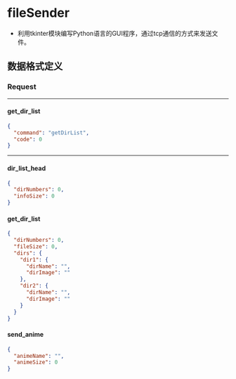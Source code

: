 # fileSender
- 利用tkinter模块编写Python语言的GUI程序，通过tcp通信的方式来发送文件。

## 数据格式定义

### Request

****

#### get_dir_list

```json
{
  "command": "getDirList",
  "code": 0
}
```

****

#### dir_list_head

```json
{
  "dirNumbers": 0,
  "infoSize": 0
}

```

#### get_dir_list

```json
{
  "dirNumbers": 0,
  "fileSize": 0,
  "dirs": {
    "dir1": {
      "dirName": "",
      "dirImage": ""
    },
    "dir2": {
      "dirName": "",
      "dirImage": ""
    }
  }
}

```

#### send_anime

```json
{
  "animeName": "",
  "animeSize": 0
}
```
